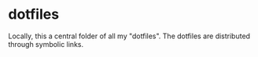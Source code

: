 # dotfiles

Locally, this a central folder of all my "dotfiles".
The dotfiles are distributed through symbolic links. 
